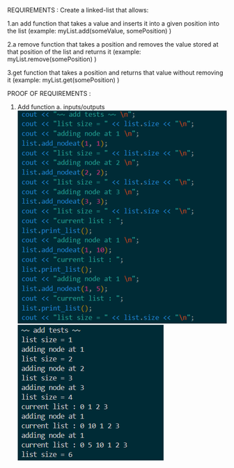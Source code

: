REQUIREMENTS :
Create a linked-list that allows:

1.an add function that takes a value and inserts it into a given position into the list
(example: myList.add(someValue, somePosition) )

2.a remove function that takes a position and removes the value stored at that position of the list and returns it
(example: myList.remove(somePosition) )

3.get function that takes a position and returns that value without removing it
(example: myList.get(somePosition) )

PROOF OF REQUIREMENTS :

1. Add function 
  a. inputs/outputs
![addinput](https://github.com/otis425/CS260/blob/main/assignment4/images/addinput.png)
![addoutput](https://github.com/otis425/CS260/blob/main/assignment4/images/addoutput.png)


